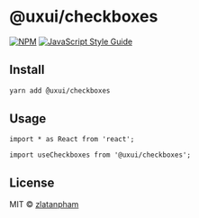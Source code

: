 # @uxui/checkboxes

>

[![NPM](https://img.shields.io/npm/v/@uxui/checkboxes.svg)](https://www.npmjs.com/package/@uxui/checkboxes) [![JavaScript Style Guide](https://img.shields.io/badge/code_style-standard-brightgreen.svg)](https://standardjs.com)

## Install

```bash
yarn add ̌@uxui/checkboxes
```

## Usage

```tsx
import * as React from 'react';

import useCheckboxes from '@uxui/checkboxes';
```

## License

MIT © [zlatanpham](https://github.com/zlatanpham)

